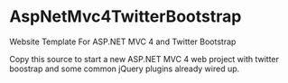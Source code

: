 AspNetMvc4TwitterBootstrap
==========================

Website Template For ASP.NET MVC 4 and Twitter Bootstrap

Copy this source to start a new ASP.NET MVC 4 web project with twitter boostrap and some common jQuery plugins already wired up.

